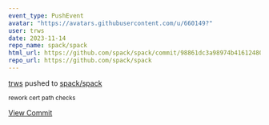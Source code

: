 ```yaml
---
event_type: PushEvent
avatar: "https://avatars.githubusercontent.com/u/660149?"
user: trws
date: 2023-11-14
repo_name: spack/spack
html_url: https://github.com/spack/spack/commit/98861dc3a98974b4161248075cab160129bef982
repo_url: https://github.com/spack/spack
---
```


<a href='https://github.com/trws' target='_blank'>trws</a> pushed to <a href='https://github.com/spack/spack' target='_blank'>spack/spack</a>

<small>rework cert path checks</small>

<a href='https://github.com/spack/spack/commit/98861dc3a98974b4161248075cab160129bef982' target='_blank'>View Commit</a>